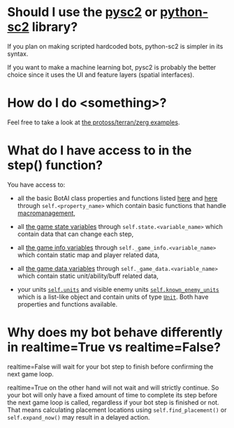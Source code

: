 # Should I use the [pysc2](https://github.com/deepmind/pysc2) or [python-sc2](https://github.com/Dentosal/python-sc2) library?
If you plan on making scripted hardcoded bots, python-sc2 is simpler in its syntax.

If you want to make a machine learning bot, pysc2 is probably the better choice since it uses the UI and feature layers (spatial interfaces).

# How do I do \<something\>?
Feel free to take a look at [the protoss/terran/zerg examples](https://github.com/Dentosal/python-sc2/tree/master/examples).

# What do I have access to in the step() function?
You have access to:

- all the basic BotAI class properties and functions listed [here](https://github.com/Dentosal/python-sc2/blob/master/sc2/bot_ai.py) and [here](https://github.com/Dentosal/python-sc2/blob/master/sc2/bot_ai.py#L386) through `self.<property_name>` which contain basic functions that handle [macromanagement](https://liquipedia.net/starcraft2/Macro), 

- all [the game state variables](https://github.com/Dentosal/python-sc2/blob/master/sc2/game_state.py#L82) through `self.state.<variable_name>` which contain data that can change each step, 

- all [the game info variables](https://github.com/Dentosal/python-sc2/blob/master/sc2/game_info.py#L126) through `self._game_info.<variable_name>` which contain static map and player related data,

- all [the game data variables](https://github.com/Dentosal/python-sc2/blob/master/sc2/game_data.py#L25) through `self._game_data.<variable_name>` which contain static unit/ability/buff related data,

- your units [`self.units`](https://github.com/Dentosal/python-sc2/blob/master/sc2/units.py) and visible enemy units [`self.known_enemy_units`](https://github.com/Dentosal/python-sc2/blob/master/sc2/units.py) which is a list-like object and contain units of type [`Unit`](https://github.com/Dentosal/python-sc2/blob/master/sc2/unit.py). Both have properties and functions available.


# Why does my bot behave differently in realtime=True vs realtime=False?
realtime=False will wait for your bot step to finish before confirming the next game loop.

realtime=True on the other hand will not wait and will strictly continue. So your bot will only have a fixed amount of time to complete its step before the next game loop is called, regardless if your bot step is finished or not. That means calculating placement locations using `self.find_placement()` or `self.expand_now()` may result in a delayed action.
